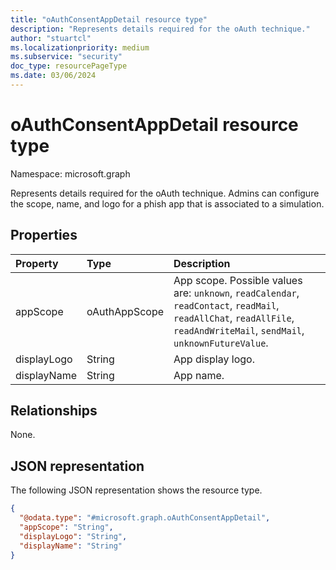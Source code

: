 ```yaml
---
title: "oAuthConsentAppDetail resource type"
description: "Represents details required for the oAuth technique."
author: "stuartcl"
ms.localizationpriority: medium
ms.subservice: "security"
doc_type: resourcePageType
ms.date: 03/06/2024
---
```


# oAuthConsentAppDetail resource type

Namespace: microsoft.graph

Represents details required for the oAuth technique. Admins can configure the scope, name, and logo for a phish app that is associated to a simulation.

## Properties

|Property|Type|Description|
|:---|:---|:---|
|appScope|oAuthAppScope|App scope. Possible values are: `unknown`, `readCalendar`, `readContact`, `readMail`, `readAllChat`, `readAllFile`, `readAndWriteMail`, `sendMail`, `unknownFutureValue`.|
|displayLogo|String|App display logo.|
|displayName|String|App name.|

## Relationships

None.

## JSON representation

The following JSON representation shows the resource type.

<!-- {
  "blockType": "resource",
  "@odata.type": "microsoft.graph.oAuthConsentAppDetail"
}
-->
``` json
{
  "@odata.type": "#microsoft.graph.oAuthConsentAppDetail",
  "appScope": "String",
  "displayLogo": "String",
  "displayName": "String"
}
```

